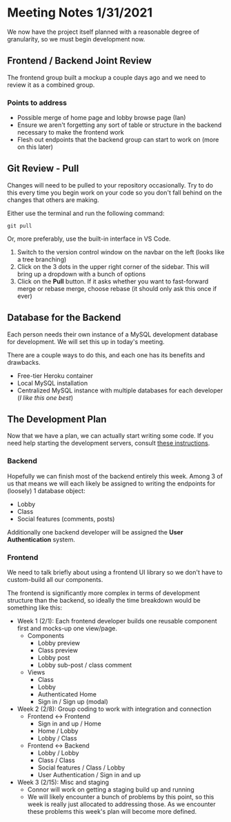 # Meeting Notes 1/31/2021
We now have the project itself planned with a reasonable degree of granularity, so we must begin development now.

## Frontend / Backend Joint Review
The frontend group built a mockup a couple days ago and we need to review it as a combined group.
### Points to address
* Possible merge of home page and lobby browse page (Ian)
* Ensure we aren't forgetting any sort of table or structure in the backend necessary to make the frontend work
* Flesh out endpoints that the backend group can start to work on (more on this later)

## Git Review - Pull
Changes will need to be pulled to your repository occasionally. Try to do this every time you begin work on your code so you don't fall behind on the changes that others are making.

Either use the terminal and run the following command:
```
git pull
```
Or, more preferably, use the built-in interface in VS Code.
1. Switch to the version control window on the navbar on the left (looks like a tree branching)
2. Click on the 3 dots in the upper right corner of the sidebar. This will bring up a dropdown with a bunch of options
3. Click on the **Pull** button. If it asks whether you want to fast-forward merge or rebase merge, choose rebase (it should only ask this once if ever)

## Database for the Backend
Each person needs their own instance of a MySQL development database for development. We will set this up in today's meeting.

There are a couple ways to do this, and each one has its benefits and drawbacks.
* Free-tier Heroku container
* Local MySQL installation
* Centralized MySQL instance with multiple databases for each developer (*I like this one best*)

## The Development Plan
Now that we have a plan, we can actually start writing some code. If you need help starting the development servers, consult [these instructions](<../docs/Starting the Project.md>).
### Backend
Hopefully we can finish most of the backend entirely this week. Among 3 of us that means we will each likely be assigned to writing the endpoints for (loosely) 1 database object:
* Lobby
* Class
* Social features (comments, posts)

Additionally one backend developer will be assigned the **User Authentication** system.

### Frontend
We need to talk briefly about using a frontend UI library so we don't have to custom-build all our components.

The frontend is significantly more complex in terms of development structure than the backend, so ideally the time breakdown would be something like this:
* Week 1 (2/1): Each frontend developer builds one reusable component first and mocks-up one view/page.
    * Components
        * Lobby preview
        * Class preview
        * Lobby post
        * Lobby sub-post / class comment
    * Views
        * Class
        * Lobby
        * Authenticated Home
        * Sign in / Sign up (modal)
* Week 2 (2/8): Group coding to work with integration and connection
    * Frontend ↔ Frontend
        * Sign in and up / Home
        * Home / Lobby
        * Lobby / Class
    * Frontend ↔ Backend
        * Lobby / Lobby
        * Class / Class
        * Social features / Class / Lobby
        * User Authentication / Sign in and up
* Week 3 (2/15): Misc and staging
    * Connor will work on getting a staging build up and running
    * We will likely encounter a bunch of problems by this point, so this week is really just allocated to addressing those. As we encounter these problems this week's plan will become more defined.